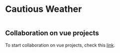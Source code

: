 # Cautious Weather

<div align='center'>
  <img src='https://img.shields.io/badge/Build-Passing-green' alt='' />
</div>

## Collaboration on vue projects

To start collaboration on vue projects, check this <a href="https://github.com/MahyarNV/cautious-weather/blob/main/DEVELOPMENT.md">link</a>.


